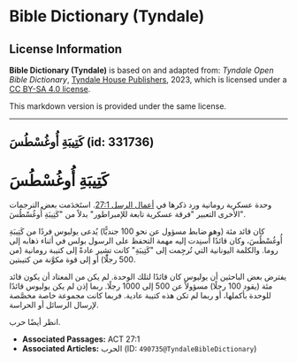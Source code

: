 # Bible Dictionary (Tyndale)

## License Information

**Bible Dictionary (Tyndale)** is based on and adapted from: _Tyndale Open Bible Dictionary_, [Tyndale House Publishers](https://tyndaleopenresources.com/), 2023, which is licensed under a [CC BY-SA 4.0 license](https://creativecommons.org/licenses/by-sa/4.0/legalcode.en).

This markdown version is provided under the same license.



--------------------------------

## كَتِيبَةِ أُوغُسْطُسَ (id: 331736)

كَتِيبَةِ أُوغُسْطُسَ
=====================

 وحدة عسكرية رومانية ورد ذكرها في [أعمال الرسل 27:1](https://ref.ly/Acts27:1). استَخدَمت بعض الترجمات الأخرى التعبير "فرقة عسكرية تابعة للإمبراطور" بدلاً من "كَتِيبَةِ أُوغُسْطُسَ".

كان قائد مئة (وهو ضابط مسؤول عن نحو 100 جنديًّا) يُدعى يوليوس فردًا من كَتِيبَةِ أُوغُسْطُسَ، وكان قائدًا أُسنِدت إليه مهمة التحفظ على الرسول بولس في أثناء ذهابه إلى روما. والكلمة اليونانية التي تُرجِمت إلى "كَتِيبَةِ" كانت تشير عادةً إلى كتيبة رومانية (من 500 رجلًًا) أو إلى قوة مكوَّنة من كتيبتين.

يفترض بعض الباحثين أن يوليوس كان قائدًا لتلك الوحدة. لم يكن من المعتاد أن يكون قائد مئة (يقود 100 رجلًا) مسؤولاً عن 500 إلى 1000 رجلًا. ربما إذن لم يكن يوليوس قائدًا للوحدة بأكملها، أو ربما لم تكن هذه كتيبة عادية. فربما كانت مجموعة خاصة مخصَّصة لإرسال الرسائل أو الحراسة.

انظر أيضًا حرب.

* **Associated Passages:** ACT 27:1
* **Associated Articles:** الحرب (ID: `490735@TyndaleBibleDictionary`)

